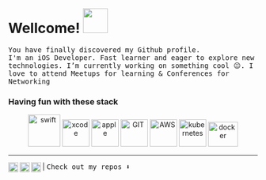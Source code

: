 # Wellcome! <img src="https://media.giphy.com/media/mGcNjsfWAjY5AEZNw6/giphy.gif" width="50">
<samp>You have finally discovered my Github profile.</samp>
<br>
<samp>I'm an iOS Developer. Fast learner and eager to explore new technologies. I’m currently working on something cool 😉. I love to attend Meetups for learning & Conferences for Networking</samp>

### **Having fun with these stack**

<p align="center">
      <img src="https://www.vectorlogo.zone/logos/swift/swift-icon.svg" alt="swift" width="65" height="65"/> 
      <img src="https://www.vectorlogo.zone/logos/apple_xcode/apple_xcode-icon.svg" alt="xcode" width="55" height="55"/>
      <img src="https://www.vectorlogo.zone/logos/apple/apple-icon.svg" alt="apple" width="55" height="55"/> 
      <img src="https://www.vectorlogo.zone/logos/git-scm/git-scm-icon.svg" alt="GIT" width="55" height="55"/> 
      <img src="https://www.vectorlogo.zone/logos/amazon_aws/amazon_aws-icon.svg" alt="AWS" width="55" height="55"/>
      <img src="https://www.vectorlogo.zone/logos/kubernetes/kubernetes-icon.svg" alt="kubernetes" width="55" height="55"/>
      <img src="https://www.vectorlogo.zone/logos/docker/docker-official.svg" alt="docker" width="60" height="50"/>
      
</p>

----

<a href="https://twitter.com/xcode_ul">
  <img align="left" alt="Nikolai's Twitter" width="20px" src="https://simpleicons.now.sh/twitter/495f7e" />
</a>
<a href="https://www.instagram.com/nikolai.xcode/">
  <img align="left" alt="Nikolai's Instagram" width="20px" src="https://simpleicons.now.sh/instagram/495f7e" />
</a>
<a href="https://linkedin.com/in/xcode73">
  <img align="left" alt="Nikolai's LinkedIn" width="20px" src="https://simpleicons.now.sh/linkedin/495f7e" />
</a>
 | <samp>Check out my repos ⬇️</samp>
